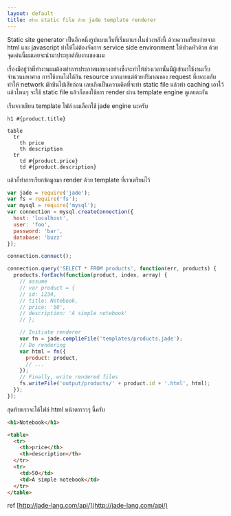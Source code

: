 ```yaml
---
layout: default
title: สร้าง static file ด้วย jade template renderer
---
```


Static site generator เป็นอีกหนึ่งรูปแบบเว็บที่เริ่มมาแรงในช่วงหลังนี้ ด้วยความเรียบง่ายจาก html และ javascript ทำให้ไม่ต้องจัดการ service side environment ให้ปวดหัวด้วย ด้วยจุดเด่นนี้ผมเลยจะนำมาประยุกต์กับงานของผม

เรื่องมีอยู่ว่าที่ทำงานผมต้องทำการประกาศผลบางอย่างซึ่งจะทำให้ช่วงเวลานั้นมีผู้เข้ามาใช้งานเว็บจำนวนมหาศาล การใช้งานไม่ได้กิน resource มากมายแต่ด้วยปริมาณของ request ที่เยอะกลับทำให้ network มักบินไปเสียก่อน เลยเกิดเป็นความคิดที่จะทำ static file แล้วทำ caching เอาไว้ แล้วไหนๆ จะใช้ static file แล้วก็ลองใช้การ render ผ่าน template engine ดูเลยละกัน

เริ่มจากเขียน template ไฟล์ ผมเลือกใช้ jade engine นะครับ

```
h1 #{product.title}

table
  tr
    th price
    th description
  tr
    td #{product.price}
    td #{product.description}
```

แล้วก็ทำการเรียกข้อมูลมา render ด้วย template ที่เราเตรียมไว้

```javascript
var jade = require('jade');
var fs = require('fs');
var mysql = require('mysql');
var connection = mysql.createConnection({
  host: 'localhost',
  user: 'foo',
  password: 'bar',
  database: 'buzz'
});

connection.connect();

connection.query('SELECT * FROM products', function(err, products) {
  products.forEach(function(product, index, array) {
    // assume
    // var product = {
    // id: 1234,
    // title: Notebook,
    // price: '50',
    // description: 'A simple notebook'
    // };

    // Initiate renderer
    var fn = jade.complieFile('templates/products.jade');
    // Do rendering
    var html = fn({
      product: product,
      // ...
    });
    // Finally, write rendered files
    fs.writeFile('output/products/' + product.id + '.html', html);
  });
});
```

สุดท้ายเราจะได้ไฟล์ html หน้าตาราวๆ นี้ครับ

```html
<h1>Notebook</h1>

<table>
  <tr>
    <th>price</th>
    <th>description</th>
  </tr>
  <tr>
    <td>50</td>
    <td>A simple notebook</td>
  </tr>
</table>
```

ref [http://jade-lang.com/api/](http://jade-lang.com/api/)

